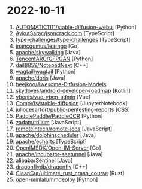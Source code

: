# 2022-10-11

1. [AUTOMATIC1111/stable-diffusion-webui](https://github.com/AUTOMATIC1111/stable-diffusion-webui "Stable Diffusion web UI") [Python]
2. [AykutSarac/jsoncrack.com](https://github.com/AykutSarac/jsoncrack.com "🔮 Seamlessly visualize your JSON data instantly into graphs; paste, import or fetch!") [TypeScript]
3. [type-challenges/type-challenges](https://github.com/type-challenges/type-challenges "Collection of TypeScript type challenges with online judge") [TypeScript]
4. [inancgumus/learngo](https://github.com/inancgumus/learngo "❤️ 1000+ Hand-Crafted Go Examples, Exercises, and Quizzes. 🚀 Learn Go by fixing 1000+ tiny programs.") [Go]
5. [apache/skywalking](https://github.com/apache/skywalking "APM, Application Performance Monitoring System") [Java]
6. [TencentARC/GFPGAN](https://github.com/TencentARC/GFPGAN "GFPGAN aims at developing Practical Algorithms for Real-world Face Restoration.") [Python]
7. [dail8859/NotepadNext](https://github.com/dail8859/NotepadNext "A cross-platform, reimplementation of Notepad++") [C++]
8. [wagtail/wagtail](https://github.com/wagtail/wagtail "A Django content management system focused on flexibility and user experience") [Python]
9. [apache/doris](https://github.com/apache/doris "Apache Doris is an easy-to-use, high performance and unified analytics database.") [Java]
10. [heejkoo/Awesome-Diffusion-Models](https://github.com/heejkoo/Awesome-Diffusion-Models "A collection of resources and papers on Diffusion Models") 
11. [skydoves/android-developer-roadmap](https://github.com/skydoves/android-developer-roadmap "🗺 The 2022 Android Developer Roadmap suggests learning paths to understanding Android development.") [Kotlin]
12. [vbenjs/vue-vben-admin](https://github.com/vbenjs/vue-vben-admin "A modern vue admin. It is based on Vue3, vite and TypeScript. It's fast！") [Vue]
13. [CompVis/stable-diffusion](https://github.com/CompVis/stable-diffusion "A latent text-to-image diffusion model") [JupyterNotebook]
14. [juliocesarfort/public-pentesting-reports](https://github.com/juliocesarfort/public-pentesting-reports "Curated list of public penetration test reports released by several consulting firms and academic security groups") [CSS]
15. [PaddlePaddle/PaddleOCR](https://github.com/PaddlePaddle/PaddleOCR "Awesome multilingual OCR toolkits based on PaddlePaddle (practical ultra lightweight OCR system, support 80+ languages recognition, provide data annotation and synthesis tools, support training and deployment among server, mobile, embedded and IoT devices)") [Python]
16. [zadam/trilium](https://github.com/zadam/trilium "Build your personal knowledge base with Trilium Notes") [JavaScript]
17. [remoteintech/remote-jobs](https://github.com/remoteintech/remote-jobs "A list of semi to fully remote-friendly companies (jobs) in tech.") [JavaScript]
18. [apache/dolphinscheduler](https://github.com/apache/dolphinscheduler "Apache DolphinScheduler is a distributed and extensible workflow scheduler platform with powerful DAG visual interfaces, dedicated to solving complex job dependencies in the data pipeline and providing various types of jobs available out of box.") [Java]
19. [apache/echarts](https://github.com/apache/echarts "Apache ECharts is a powerful, interactive charting and data visualization library for browser") [TypeScript]
20. [OpenIMSDK/Open-IM-Server](https://github.com/OpenIMSDK/Open-IM-Server "即时通讯IM") [Go]
21. [apache/incubator-seatunnel](https://github.com/apache/incubator-seatunnel "SeaTunnel is a distributed, high-performance data integration platform for the synchronization and transformation of massive data (offline & real-time).") [Java]
22. [alibaba/Sentinel](https://github.com/alibaba/Sentinel "A powerful flow control component enabling reliability, resilience and monitoring for microservices. (面向云原生微服务的高可用流控防护组件)") [Java]
23. [dragonflydb/dragonfly](https://github.com/dragonflydb/dragonfly "A modern replacement for Redis and Memcached") [C++]
24. [CleanCut/ultimate_rust_crash_course](https://github.com/CleanCut/ultimate_rust_crash_course "Rust Programming Fundamentals - one course to rule them all, one course to find them...") [Rust]
25. [open-mmlab/mmdeploy](https://github.com/open-mmlab/mmdeploy "OpenMMLab Model Deployment Framework") [Python]
